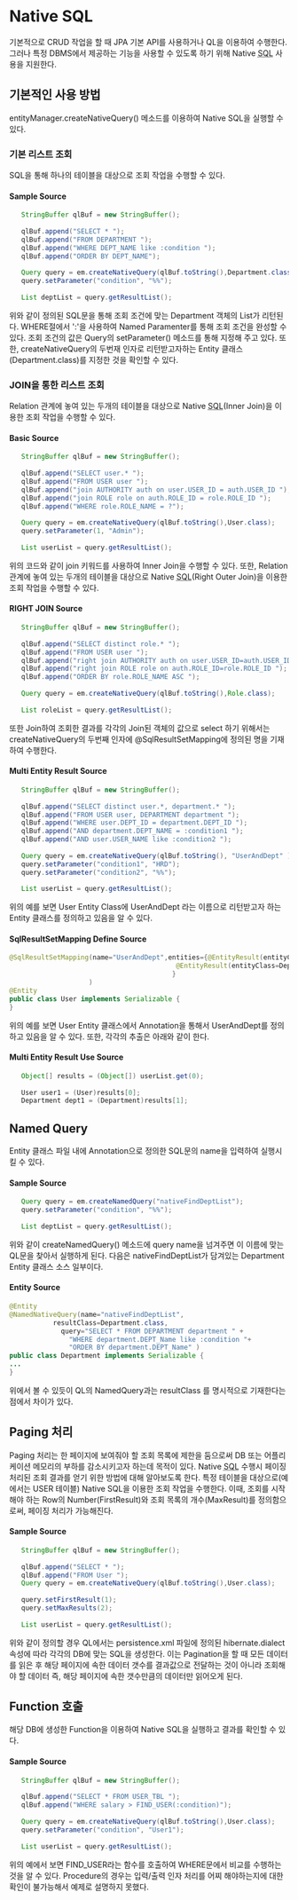 # Native SQL
기본적으로 CRUD 작업을 할 때 JPA 기본 API를 사용하거나 QL을 이용하여 수행한다. 그러나 특정 DBMS에서 제공하는 기능을 사용할 수 있도록 하기 위해 Native <Acronym title="Structured Query Language">SQL</Acronym> 사용을 지원한다.

## 기본적인 사용 방법
entityManager.createNativeQuery() 메소드를 이용하여 Native SQL을 실행할 수 있다.

### 기본 리스트 조회
SQL을 통해 하나의 테이블을 대상으로 조회 작업을 수행할 수 있다.

#### Sample Source
```java
   StringBuffer qlBuf = new StringBuffer();
 
   qlBuf.append("SELECT * ");
   qlBuf.append("FROM DEPARTMENT ");
   qlBuf.append("WHERE DEPT_NAME like :condition ");
   qlBuf.append("ORDER BY DEPT_NAME");
 
   Query query = em.createNativeQuery(qlBuf.toString(),Department.class);
   query.setParameter("condition", "%%");
 
   List deptList = query.getResultList();
```
위와 같이 정의된 SQL문을 통해 조회 조건에 맞는 Department 객체의 List가 리턴된다. WHERE절에서 ':'을 사용하여 Named Paramenter를 통해 조회 조건을 완성할 수 있다. 조회 조건의 값은 Query의 setParameter() 메소드를 통해 지정해 주고 있다. 또한, createNativeQuery의 두번재 인자로 리턴받고자하는 Entity 클래스(Department.class)를 지정한 것을 확인할 수 있다.

### JOIN을 통한 리스트 조회
Relation 관계에 놓여 있는 두개의 테이블을 대상으로 Native <Acronym title="Structured Query Language">SQL</Acronym>(Inner Join)을 이용한 조회 작업을 수행할 수 있다.

#### Basic Source
```java
   StringBuffer qlBuf = new StringBuffer();
 
   qlBuf.append("SELECT user.* ");
   qlBuf.append("FROM USER user ");
   qlBuf.append("join AUTHORITY auth on user.USER_ID = auth.USER_ID ");
   qlBuf.append("join ROLE role on auth.ROLE_ID = role.ROLE_ID ");
   qlBuf.append("WHERE role.ROLE_NAME = ?");
 
   Query query = em.createNativeQuery(qlBuf.toString(),User.class);
   query.setParameter(1, "Admin");
 
   List userList = query.getResultList();
```
위의 코드와 같이 join 키워드를 사용하여 Inner Join을 수행할 수 있다. 또한, Relation 관계에 놓여 있는 두개의 테이블을 대상으로 Native <Acronym title="Structured Query Language">SQL</Acronym>(Right Outer Join)을 이용한 조회 작업을 수행할 수 있다.

#### RIGHT JOIN Source
```java
   StringBuffer qlBuf = new StringBuffer();
 
   qlBuf.append("SELECT distinct role.* ");
   qlBuf.append("FROM USER user ");
   qlBuf.append("right join AUTHORITY auth on user.USER_ID=auth.USER_ID ");
   qlBuf.append("right join ROLE role on auth.ROLE_ID=role.ROLE_ID ");
   qlBuf.append("ORDER BY role.ROLE_NAME ASC ");
 
   Query query = em.createNativeQuery(qlBuf.toString(),Role.class);
 
   List roleList = query.getResultList();
```
또한 Join하여 조회한 결과를 각각의 Join된 객체의 값으로 select 하기 위해서는 createNativeQuery의 두번째 인자에 @SqlResultSetMapping에 정의된 명을 기재하여 수행한다.

#### Multi Entity Result Source
```java
   StringBuffer qlBuf = new StringBuffer();
 
   qlBuf.append("SELECT distinct user.*, department.* ");
   qlBuf.append("FROM USER user, DEPARTMENT department ");
   qlBuf.append("WHERE user.DEPT_ID = department.DEPT_ID ");
   qlBuf.append("AND department.DEPT_NAME = :condition1 ");
   qlBuf.append("AND user.USER_NAME like :condition2 ");
 
   Query query = em.createNativeQuery(qlBuf.toString(), "UserAndDept" ) ;		
   query.setParameter("condition1", "HRD");
   query.setParameter("condition2", "%%");
 
   List userList = query.getResultList();
```
위의 예를 보면 User Entity Class에 UserAndDept 라는 이름으로 리턴받고자 하는 Entity 클래스를 정의하고 있음을 알 수 있다.

#### SqlResultSetMapping Define Source
```java
@SqlResultSetMapping(name="UserAndDept",entities={@EntityResult(entityClass=User.class),
		                                  @EntityResult(entityClass=Department.class)
		                                 }
                    )
@Entity
public class User implements Serializable {
}
```
위의 예를 보면 User Entity 클래스에서 Annotation을 통해서 UserAndDept를 정의하고 있음을 알 수 있다. 또한, 각각의 추출은 아래와 같이 한다.

#### Multi Entity Result Use Source
```java
   Object[] results = (Object[]) userList.get(0);
 
   User user1 = (User)results[0];
   Department dept1 = (Department)results[1];
```

## Named Query
Entity 클래스 파일 내에 Annotation으로 정의한 SQL문의 name을 입력하여 실행시킬 수 있다.

#### Sample Source
```java
   Query query = em.createNamedQuery("nativeFindDeptList");
   query.setParameter("condition", "%%");
 
   List deptList = query.getResultList();
```
위와 같이 createNamedQuery() 메소드에 query name을 넘겨주면 이 이름에 맞는 QL문을 찾아서 실행하게 된다. 다음은 nativeFindDeptList가 담겨있는 Department Entity 클래스 소스 일부이다.

#### Entity Source
```java
@Entity
@NamedNativeQuery(name="nativeFindDeptList",
           resultClass=Department.class,
	         query="SELECT * FROM DEPARTMENT department " +
		       "WHERE department.DEPT_Name like :condition "+
		       "ORDER BY department.DEPT_Name" )
public class Department implements Serializable {
...
}
```
위에서 볼 수 있듯이 QL의 NamedQuery과는 resultClass 를 명시적으로 기재한다는 점에서 차이가 있다.

## Paging 처리
Paging 처리는 한 페이지에 보여줘야 할 조회 목록에 제한을 둠으로써 DB 또는 어플리케이션 메모리의 부하를 감소시키고자 하는데 목적이 있다. Native <Acronym title="Structured Query Language">SQL</Acronym> 수행시 페이징 처리된 조회 결과를 얻기 위한 방법에 대해 알아보도록 한다. 특정 테이블을 대상으로(예에서는 USER 테이블) Native SQL을 이용한 조회 작업을 수행한다. 이때, 조회를 시작해야 하는 Row의 Number(FirstResult)와 조회 목록의 개수(MaxResult)를 정의함으로써, 페이징 처리가 가능해진다.

#### Sample Source
```java
   StringBuffer qlBuf = new StringBuffer();
 
   qlBuf.append("SELECT * ");
   qlBuf.append("FROM User ");
   Query query = em.createNativeQuery(qlBuf.toString(),User.class);
 
   query.setFirstResult(1);
   query.setMaxResults(2);
 
   List userList = query.getResultList();
```
위와 같이 정의할 경우 QL에서는 persistence.xml 파일에 정의된 hibernate.dialect 속성에 따라 각각의 DB에 맞는 SQL을 생성한다. 이는 Pagination을 할 때 모든 데이터를 읽은 후 해당 페이지에 속한 데이터 갯수를 결과값으로 전달하는 것이 아니라 조회해야 할 데이터 즉, 해당 페이지에 속한 갯수만큼의 데이터만 읽어오게 된다.

## Function 호출
해당 DB에 생성한 Function을 이용하여 Native SQL을 실행하고 결과를 확인할 수 있다.

#### Sample Source
```java
   StringBuffer qlBuf = new StringBuffer();
 
   qlBuf.append("SELECT * FROM USER_TBL ");
   qlBuf.append("WHERE salary > FIND_USER(:condition)");
 
   Query query = em.createNativeQuery(qlBuf.toString(),User.class);
   query.setParameter("condition", "User1");
 
   List userList = query.getResultList();
```
위의 예에서 보면 FIND_USER라는 함수를 호출하여 WHERE문에서 비교를 수행하는 것을 알 수 있다. Procedure의 경우는 입력/출력 인자 처리를 어찌 해야하는지에 대한 확인이 불가능해서 예제로 설명하지 못했다.

